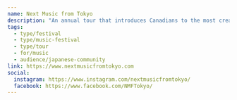 ```yaml
---
name: Next Music from Tokyo
description: "An annual tour that introduces Canadians to the most creative and skilled bands from Japan's indie and underground music scene. Founded in 2009 by Toronto-based anesthesiologist Dr. Steven Tanaka, the tour has brought over fifty different Japanese bands to Toronto, Montreal and Vancouver since 2010. Now partnered with the Japanese Canadian Cultural Centre, the festival showcases fresh sounding music and breathtaking performances."
tags:
  - type/festival
  - type/music-festival
  - type/tour
  - for/music
  - audience/japanese-community
link: https://www.nextmusicfromtokyo.com
social:
  instagram: https://www.instagram.com/nextmusicfromtokyo/
  facebook: https://www.facebook.com/NMFTokyo/
---
```

